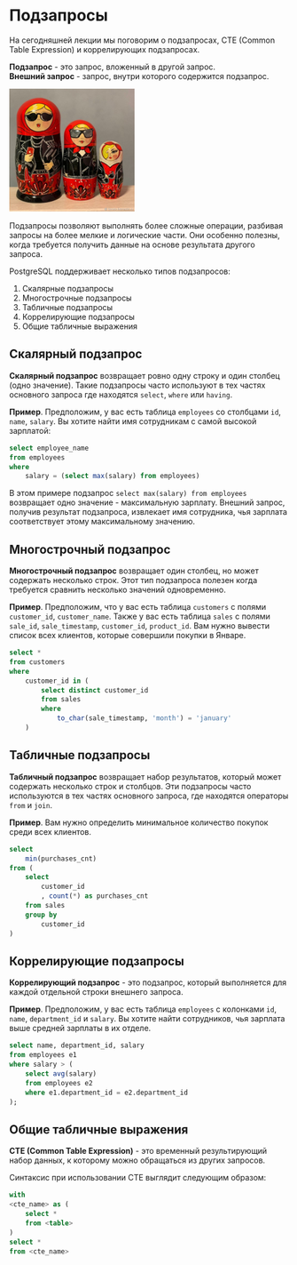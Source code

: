 # Подзапросы  
На сегодняшней лекции мы поговорим о подзапросах, CTE (Common Table Expression) и коррелирующих подзапросах.  

**Подзапрос** - это запрос, вложенный в другой запрос.  
**Внешний запрос** - запрос, внутри которого содержится подзапрос.  

![matryoshkas](images/matryoshkas.png)  

Подзапросы позволяют выполнять более сложные операции, разбивая запросы на более мелкие и логические части. Они особенно полезны, когда требуется получить данные на основе результата другого запроса.

PostgreSQL поддерживает несколько типов подзапросов:  
1. Скалярные подзапросы  
2. Многострочные подзапросы   
3. Табличные подзапросы  
4. Коррелирующие подзапросы  
5. Общие табличные выражения  

## Скалярный подзапрос  
**Скалярный подзапрос** возвращает ровно одну строку и один столбец (одно значение). Такие подзапросы часто используют в тех частях основного запроса где находятся `select`, `where` или `having`.   

**Пример**. Предположим, у вас есть таблица `employees` со столбцами `id`, `name`, `salary`. Вы хотите найти имя сотрудникам с самой высокой зарплатой:  
```sql
select employee_name
from employees
where
    salary = (select max(salary) from employees)
```
В этом примере подзапрос `select max(salary) from employees` возвращает одно значение - максимальную зарплату. Внешний запрос, получив результат подзапроса, извлекает имя сотрудника, чья зарплата соответствует этому максимальному значению.  

## Многострочный подзапрос  
**Многострочный подзапрос** возвращает один столбец, но может содержать несколько строк. Этот тип подзапроса полезен когда требуется сравнить несколько значений одновременно.  

**Пример**. Предположим, что у вас есть таблица `customers` с полями `customer_id`, `customer_name`. Также у вас есть таблица `sales` с полями `sale_id`, `sale_timestamp`, `customer_id`, `product_id`. Вам нужно вывести список всех клиентов, которые совершили покупки в Январе.  
```sql
select *
from customers
where
    customer_id in (
        select distinct customer_id
        from sales
        where
            to_char(sale_timestamp, 'month') = 'january'
    )
```

## Табличные подзапросы  
**Табличный подзапрос** возвращает набор результатов, который может содержать несколько строк и  столбцов. Эти подзапросы часто используются в тех частях основного запроса, где находятся операторы `from` и `join`.  

**Пример**. Вам нужно определить минимальное количество покупок среди всех клиентов.  
```sql
select
    min(purchases_cnt)
from (
    select
        customer_id
        , count(*) as purchases_cnt
    from sales
    group by
        customer_id
)
```  

## Коррелирующие подзапросы  
**Коррелирующий подзапрос** - это подзапрос, который выполняется для каждой отдельной строки внешнего запроса.  

**Пример**. Предположим, у вас есть таблица `employees` с колонками `id`, `name`, `department_id` и `salary`. Вы хотите найти сотрудников, чья зарплата выше средней зарплаты в их отделе.
```sql
select name, department_id, salary
from employees e1
where salary > (
    select avg(salary)
    from employees e2
    where e1.department_id = e2.department_id
);
```

## Общие табличные выражения  
**CTE (Common Table Expression)** - это временный результирующий набор данных, к которому можно обращаться из других запросов.  

Синтаксис при использовании CTE выглядит следующим образом:  
```sql
with
<cte_name> as (
    select *
    from <table>
) 
select *
from <cte_name>
```  

